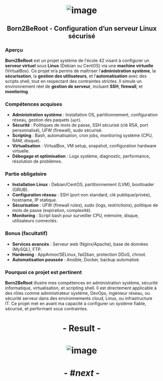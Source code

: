 # <p align="center"> ![image](https://github.com/ChrstphrChevalier/42Cursus/assets/146819291/7cde36da-1c43-477b-b23c-1ee0a58631a2) </p>

## <p align="center"> Born2BeRoot - Configuration d’un serveur Linux sécurisé </p>

### Aperçu
**Born2BeRoot** est un projet système de l'école 42 visant à configurer un **serveur virtuel** sous **Linux** (Debian ou CentOS) via une **machine virtuelle** (VirtualBox). Ce projet m’a permis de maîtriser l’**administration système**, la **sécurisation**, la **gestion des utilisateurs**, et l’**automatisation** avec des scripts shell, tout en respectant des contraintes strictes. Il simule un environnement réel de **gestion de serveur**, incluant **SSH**, **firewall**, et **monitoring**.

### Compétences acquises
- **Administration système** : Installation OS, partitionnement, configuration réseau, gestion des paquets (`apt`).
- **Sécurité** : Politiques de mots de passe, SSH sécurisé (clé RSA, port personnalisé), UFW (firewall), sudo sécurisé.
- **Scripting** : Bash, automatisation, cron jobs, monitoring système (CPU, RAM, disque).
- **Virtualisation** : VirtualBox, VM setup, snapshot, configuration hardware virtuelle.
- **Débogage et optimisation** : Logs système, diagnostic, performance, résolution de problèmes.

### Partie obligatoire
- **Installation Linux** : Debian/CentOS, partitionnement (LVM), bootloader (GRUB).
- **Configuration réseau** : SSH (port non standard, clé publique/privée), hostname, IP statique.
- **Sécurisation** : UFW (firewall rules), sudo (logs, restrictions), politique de mots de passe (expiration, complexité).
- **Monitoring** : Script bash pour surveiller CPU, mémoire, disque, utilisateurs connectés.

### Bonus (facultatif)
- **Services avancés** : Serveur web (Nginx/Apache), base de données (MySQL), FTP.
- **Hardening** : AppArmor/SELinux, fail2ban, protection DDoS, chroot.
- **Automatisation poussée** : Ansible, Docker, backup automatisé.

### Pourquoi ce projet est pertinent
**Born2BeRoot** illustre mes compétences en administration système, sécurité informatique, virtualisation, et scripting shell. Il est directement applicable à des rôles comme administrateur système, DevOps, ingénieur réseau, ou sécurité serveur dans des environnements cloud, Linux, ou infrastructure IT. Ce projet met en avant ma capacité à configurer un système fiable, sécurisé, et performant sous contraintes.

# <p align="center">      </p>

# <p align="center"> - Result - </p>

# <p align="center"> ![image](https://github.com/ChrstphrChevalier/42Cursus/assets/146819291/47c28bff-3af0-4922-9473-055b71f9332c) </p>

# <p align="center"> - #*next* - </p>
